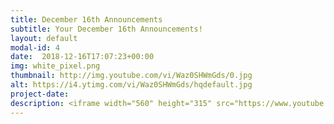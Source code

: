 ```yaml
---
title: December 16th Announcements
subtitle: Your December 16th Announcements!
layout: default
modal-id: 4 
date:  2018-12-16T17:07:23+00:00
img: white_pixel.png
thumbnail: http://img.youtube.com/vi/Waz0SHWmGds/0.jpg
alt: https://i4.ytimg.com/vi/Waz0SHWmGds/hqdefault.jpg
project-date: 
description: <iframe width="560" height="315" src="https://www.youtube.com/embed/Waz0SHWmGds" frameborder="0" allowfullscreen></iframe> 
---
```

